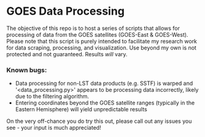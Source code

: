 # GOES Data Processing

The objective of this repo is to host a series of scripts that allows for processing of data from the GOES satellites (GOES-East & GOES-West). Please note that this script is purely intended to facilitate my research work for data scraping, processing, and visualization. Use beyond my own is not protected and not guaranteed. Results *will* vary.

### Known bugs:
* Data processing for non-LST data products (e.g. SSTF) is warped and '<data_processing.py>' appears to be processing data incorrectly, likely due to the filtering algorithm.
* Entering coordinates beyond the GOES satellite ranges (typically in the Eastern Hemisphere) will yield unpredictable results

On the very off-chance you do try this out, please call out any issues you see - your input is much appreciated!
